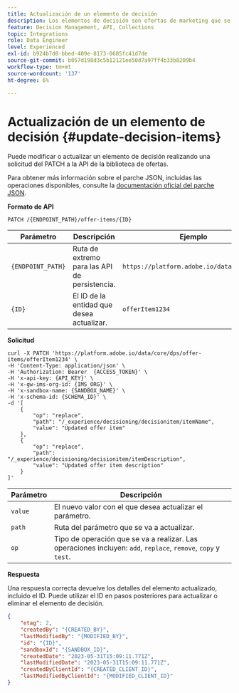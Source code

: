 ```yaml
---
title: Actualización de un elemento de decisión
description: Los elementos de decisión son ofertas de marketing que se pueden crear y organizar en colecciones y catálogos.
feature: Decision Management, API, Collections
topic: Integrations
role: Data Engineer
level: Experienced
exl-id: b924b7d0-bbed-409e-8173-0685fc41d7de
source-git-commit: b057d198d3c5b12121ee50d7a97ff4b33b8209b4
workflow-type: tm+mt
source-wordcount: '137'
ht-degree: 6%

---
```


# Actualización de un elemento de decisión {#update-decision-items}

Puede modificar o actualizar un elemento de decisión realizando una solicitud del PATCH a la API de la biblioteca de ofertas.

Para obtener más información sobre el parche JSON, incluidas las operaciones disponibles, consulte la [documentación oficial del parche JSON](https://jsonpatch.com/).

**Formato de API**

```http
PATCH /{ENDPOINT_PATH}/offer-items/{ID}
```

| Parámetro | Descripción | Ejemplo |
| --------- | ----------- | ------- |
| `{ENDPOINT_PATH}` | Ruta de extremo para las API de persistencia. | `https://platform.adobe.io/data/core/dps` |
| `{ID}` | El ID de la entidad que desea actualizar. | `offerItem1234` |

**Solicitud**

```shell
curl -X PATCH 'https://platform.adobe.io/data/core/dps/offer-items/offerItem1234' \
-H 'Content-Type: application/json' \
-H 'Authorization: Bearer  {ACCESS_TOKEN}' \
-H 'x-api-key: {API_KEY}' \
-H 'x-gw-ims-org-id: {IMS_ORG}' \
-H 'x-sandbox-name: {SANDBOX_NAME}' \
-H 'x-schema-id: {SCHEMA_ID}' \
-d '[
    {
        "op": "replace",
        "path": "/_experience/decisioning/decisionitem/itemName",
        "value": "Updated offer item"
    },
    {
        "op": "replace",
        "path": "/_experience/decisioning/decisionitem/itemDescription",
        "value": "Updated offer item description"
    }
]'
```

| Parámetro | Descripción |
| --------- | ----------- |
| `value` | El nuevo valor con el que desea actualizar el parámetro. |
| `path` | Ruta del parámetro que se va a actualizar. |
| `op` | Tipo de operación que se va a realizar. Las operaciones incluyen: `add`, `replace`, `remove`, `copy` y `test`. |

**Respuesta**

Una respuesta correcta devuelve los detalles del elemento actualizado, incluido el ID. Puede utilizar el ID en pasos posteriores para actualizar o eliminar el elemento de decisión.

```json
{
    "etag": 2,
    "createdBy": "{CREATED_BY}",
    "lastModifiedBy": "{MODIFIED_BY}",
    "id": "{ID}",
    "sandboxId": "{SANDBOX_ID}",
    "createdDate": "2023-05-31T15:09:11.771Z",
    "lastModifiedDate": "2023-05-31T15:09:11.771Z",
    "createdByClientId": "{CREATED_CLIENT_ID}",
    "lastModifiedByClientId": "{MODIFIED_CLIENT_ID}"
}
```
